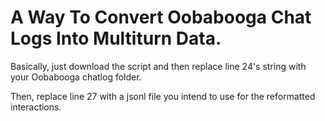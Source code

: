 # A Way To Convert Oobabooga Chat Logs Into Multiturn Data.

Basically, just download the script and then replace line 24's string with your Oobabooga chatlog folder.

Then, replace line 27 with a jsonl file you intend to use for the reformatted interactions.
